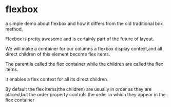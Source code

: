 # flexbox

a simple demo about flexbox and how it differs from the old traditional box method,

Flexbox is pretty awesome and is certainly part of the future of layout. 

We will make a container for our columns a flexbox display context,and 
all direct children of this element become flex items. 

The parent is called the flex container while the children are called the flex items.

It enables a flex context for all its direct children.

By default the flex items(the children) are usually in order as they are placed,but the order property controls the order in which they appear in the flex container
